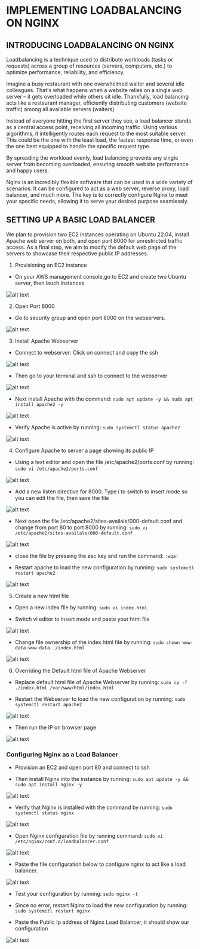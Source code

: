 # IMPLEMENTING LOADBALANCING ON NGINX

## INTRODUCING LOADBALANCING ON NGINX

 Loadbalancing is a technique used to distribute workloads (tasks or requests) across a group of resources (servers, computers, etc.) to optimize performance, reliability, and efficiency. 

 Imagine a busy restaurant with one overwhelmed waiter and several idle colleagues. That's what happens when a website relies on a single web server – it gets overloaded while others sit idle. Thankfully, load balancing acts like a restaurant manager, efficiently distributing customers (website traffic) among all available servers (waiters). 

 Instead of everyone hitting the first server they see, a load balancer stands as a central access point, receiving all incoming traffic. Using various algorithms, it intelligently routes each request to the most suitable server. This could be the one with the least load, the fastest response time, or even the one best equipped to handle the specific request type.

 By spreading the workload evenly, load balancing prevents any single server from becoming overloaded, ensuring smooth website performance and happy users. 

 Nginx is an incredibly flexible software that can be used in a wide variety of scenarios. It can be configured to act as a web server, reverse proxy, load balancer, and much more. The key is to correctly configure Nginx to meet your specific needs, allowing it to serve your desired purpose seamlessly.

 ## SETTING UP A BASIC LOAD BALANCER

We plan to provision two EC2 instances operating on Ubuntu 22.04, install Apache web server on both, and open port 8000 for unrestricted traffic access. As a final step, we aim to modify the default web page of the servers to showcase their respective public IP addresses.

1. Provisioning an EC2 instance

- On your AWS management console,go to EC2 and create two Ubuntu server, then lauch instances

![alt text](<IMAGES/Launch Instance.PNG>)

2. Open Port 8000

- Go to security group and open port 8000 on the webservers.

![alt text](<IMAGES/Security Group.PNG>)

3. Install Apache Webserver

-  Connect to webserver: Click on connect and copy the ssh 

![alt text](<IMAGES/SSH client.PNG>)

- Then go to your terminal and ssh to connect to the webserver

![alt text](<IMAGES/SSH download.PNG>)

- Next install Apache with the command: `sudo apt update -y && sudo apt install apache2 -y`

![alt text](<IMAGES/Install Apache.PNG>)

- Verify Apache is active by running: `sudo systemctl status apache2`

![alt text](<IMAGES/Check Apache.PNG>)

4. Configure Apache to server a page showing its public IP

- Using a text editor and open the file /etc/apache2/ports.conf by running: `sudo vi /etc/apache2/ports.conf`

![alt text](<IMAGES/File Path.PNG>)

- Add a new listen directive for 8000. Type i to switch to insert mode so you can edit the file, then save the file

![alt text](<IMAGES/Listen Directive.PNG>)

- Next open the file /etc/apache2/sites-availale/000-default.conf and change from port 80 to port 8000 by running: `sudo vi /etc/apache2/sites-availale/000-default.conf`

![alt text](<IMAGES/Virtual Host.PNG>)

- close the file by pressing the esc key and run the command: `:wqa!`

- Restart apache to load the new configuration by running: `sudo systemctl restart apache2`

![alt text](<IMAGES/Restart Apache.PNG>)

5. Create a new html file 

- Open a new index file by running: `sudo vi index.html`

- Switch vi editor to insert mode and paste your html file

![alt text](<IMAGES/File Path.PNG>)

- Change file ownership of the index.html file by running: `sudo chown www-data:www-data ./index.html`

![alt text](<IMAGES/File Ownership.PNG>)

6. Overriding the Default html file of Apache Webserver

- Replace default html file of Apache Webserver by running: `sudo cp -f ./index.html /var/www/html/index.html`

- Restart the Webserver to load the new configuration by running: `sudo systemctl restart apache2`

![alt text](<IMAGES/system restart.PNG>)

- Then run the IP on browser page

![alt text](<IMAGES/Web Page.PNG>)

### Configuring Nginx as a Load Balancer

- Provision an EC2 and open port 80 and connect to ssh

- Then install Nginx into the instance by running: `sudo apt update -y && sudo apt install nginx -y`

![alt text](<IMAGES/Install Nginx.PNG>)

- Verify that Nginx is installed with the command by running: `sudo systemctl status nginx`

![alt text](<IMAGES/Status Nginx.PNG>)

- Open Nginx configuration file by running command: `sudo vi /etc/nginx/conf.d/loadbalancer.conf`

![alt text](IMAGES/Loadbalancer.PNG)

- Paste the file configuration below to configure nginx to act like a load balancer. 

![alt text](<IMAGES/Upstream servers.PNG>)

- Test your configuration by running: `sudo nginx -t`

- Since no error, restart Nginx to load the new configuration by running: `sudo systemctl restart nginx`

- Paste the Public Ip address of Nginx Load Balancer, it should show our configuration

![alt text](<IMAGES/Test Page.PNG>)







































